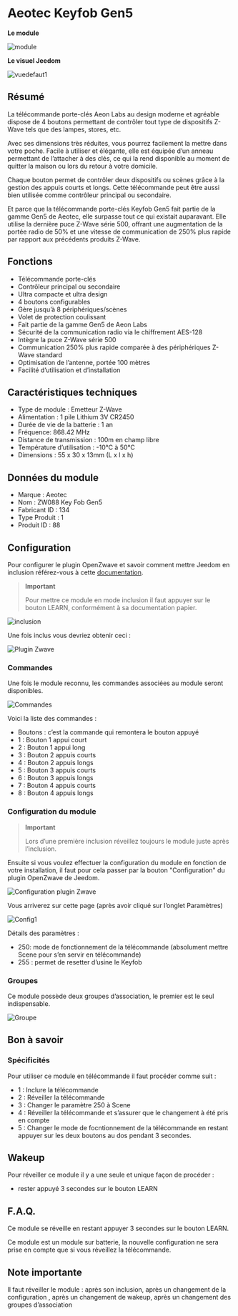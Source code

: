 # Aeotec Keyfob Gen5

**Le module**

![module](images/aeotec.keyfob-gen5/module.jpg)

**Le visuel Jeedom**

![vuedefaut1](images/aeotec.keyfob-gen5/vuedefaut1.jpg)

## Résumé

La télécommande porte-clés Aeon Labs au design moderne et agréable dispose de 4 boutons permettant de contrôler tout type de dispositifs Z-Wave tels que des lampes, stores, etc.

Avec ses dimensions très réduites, vous pourrez facilement la mettre dans votre poche. Facile à utiliser et élégante, elle est équipée d’un anneau permettant de l’attacher à des clés, ce qui la rend disponible au moment de quitter la maison ou lors du retour à votre domicile.

Chaque bouton permet de contrôler deux dispositifs ou scènes grâce à la gestion des appuis courts et longs. Cette télécommande peut être aussi bien utilisée comme contrôleur principal ou secondaire.

Et parce que la télécommande porte-clés Keyfob Gen5 fait partie de la gamme Gen5 de Aeotec, elle surpasse tout ce qui existait auparavant. Elle utilise la dernière puce Z-Wave série 500, offrant une augmentation de la portée radio de 50% et une vitesse de communication de 250% plus rapide par rapport aux précédents produits Z-Wave.

## Fonctions

-   Télécommande porte-clés
-   Contrôleur principal ou secondaire
-   Ultra compacte et ultra design
-   4 boutons configurables
-   Gère jusqu’à 8 périphériques/scènes
-   Volet de protection coulissant
-   Fait partie de la gamme Gen5 de Aeon Labs
-   Sécurité de la communication radio via le chiffrement AES-128
-   Intègre la puce Z-Wave série 500
-   Communication 250% plus rapide comparée à des périphériques Z-Wave standard
-   Optimisation de l’antenne, portée 100 mètres
-   Facilité d’utilisation et d’installation

## Caractéristiques techniques

-   Type de module : Emetteur Z-Wave
-   Alimentation : 1 pile Lithium 3V CR2450
-   Durée de vie de la batterie : 1 an
-   Fréquence: 868.42 MHz
-   Distance de transmission : 100m en champ libre
-   Température d’utilisation : -10°C à 50°C
-   Dimensions : 55 x 30 x 13mm (L x l x h)

## Données du module

-   Marque : Aeotec
-   Nom : ZW088 Key Fob Gen5
-   Fabricant ID : 134
-   Type Produit : 1
-   Produit ID : 88

## Configuration

Pour configurer le plugin OpenZwave et savoir comment mettre Jeedom en inclusion référez-vous à cette [documentation](https://doc.jeedom.com/fr_FR/plugins/automation%20protocol/openzwave/).

> **Important**
>
> Pour mettre ce module en mode inclusion il faut appuyer sur le bouton LEARN, conformément à sa documentation papier.

![inclusion](images/aeotec.keyfob-gen5/inclusion.jpg)

Une fois inclus vous devriez obtenir ceci :

![Plugin Zwave](images/aeotec.keyfob-gen5/information.jpg)

### Commandes

Une fois le module reconnu, les commandes associées au module seront disponibles.

![Commandes](images/aeotec.keyfob-gen5/commandes.jpg)

Voici la liste des commandes :

-   Boutons : c’est la commande qui remontera le bouton appuyé
  - 1 : Bouton 1 appui court
  - 2 : Bouton 1 appui long
  - 3 : Bouton 2 appuis courts
  - 4 : Bouton 2 appuis longs
  - 5 : Bouton 3 appuis courts
  - 6 : Bouton 3 appuis longs
  - 7 : Bouton 4 appuis courts
  - 8 : Bouton 4 appuis longs

### Configuration du module

> **Important**
>
> Lors d’une première inclusion réveillez toujours le module juste après l’inclusion.

Ensuite si vous voulez effectuer la configuration du module en fonction de votre installation, il faut pour cela passer par la bouton "Configuration" du plugin OpenZwave de Jeedom.

![Configuration plugin Zwave](images/plugin/bouton_configuration.jpg)

Vous arriverez sur cette page (après avoir cliqué sur l’onglet Paramètres)

![Config1](images/aeotec.keyfob-gen5/config1.jpg)

Détails des paramètres :

-   250: mode de fonctionnement de la télécommande (absolument mettre Scene pour s’en servir en télécommande)
-   255 : permet de resetter d’usine le Keyfob

### Groupes

Ce module possède deux groupes d’association, le premier est le seul indispensable.

![Groupe](images/aeotec.keyfob-gen5/groupe.jpg)

##  Bon à savoir

### Spécificités

Pour utiliser ce module en télécommande il faut procéder comme suit :

-   1 : Inclure la télécommande
-   2 : Réveiller la télécommande
-   3 : Changer le paramètre 250 à Scene
-   4 : Réveiller la télécommande et s’assurer que le changement à été  pris en compte
-   5 : Changer le mode de focntionnement de la télécommande en restant appuyer sur les deux boutons au dos pendant 3 secondes.

## Wakeup

Pour réveiller ce module il y a une seule et unique façon de procéder :

-   rester appuyé 3 secondes sur le bouton LEARN

## F.A.Q.

Ce module se réveille en restant appuyer 3 secondes sur le bouton LEARN.

Ce module est un module sur batterie, la nouvelle configuration ne sera prise en compte que si vous réveillez la télécommande.

## Note importante

Il faut réveiller le module : après son inclusion, après un changement de la configuration , après un changement de wakeup, après un changement des groupes d’association
